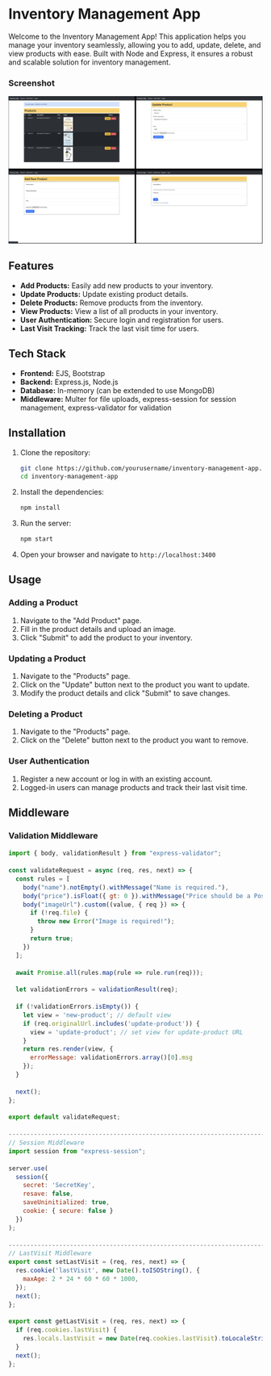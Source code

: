 # Inventory Management App

Welcome to the Inventory Management App! This application helps you manage your inventory seamlessly, allowing you to add, update, delete, and view products with ease. Built with Node and Express, it ensures a robust and scalable solution for inventory management.

### Screenshot

![View](./public/images/ss.png)

## Features

- **Add Products:** Easily add new products to your inventory.
- **Update Products:** Update existing product details.
- **Delete Products:** Remove products from the inventory.
- **View Products:** View a list of all products in your inventory.
- **User Authentication:** Secure login and registration for users.
- **Last Visit Tracking:** Track the last visit time for users.

## Tech Stack

- **Frontend:** EJS, Bootstrap
- **Backend:** Express.js, Node.js
- **Database:** In-memory (can be extended to use MongoDB)
- **Middleware:** Multer for file uploads, express-session for session management, express-validator for validation

## Installation

1. Clone the repository:

    ```bash
    git clone https://github.com/yourusername/inventory-management-app.git
    cd inventory-management-app
    ```

2. Install the dependencies:

    ```bash
    npm install
    ```

3. Run the server:

    ```bash
    npm start
    ```

4. Open your browser and navigate to `http://localhost:3400`

## Usage

### Adding a Product

1. Navigate to the "Add Product" page.
2. Fill in the product details and upload an image.
3. Click "Submit" to add the product to your inventory.

### Updating a Product

1. Navigate to the "Products" page.
2. Click on the "Update" button next to the product you want to update.
3. Modify the product details and click "Submit" to save changes.

### Deleting a Product

1. Navigate to the "Products" page.
2. Click on the "Delete" button next to the product you want to remove.

### User Authentication

1. Register a new account or log in with an existing account.
2. Logged-in users can manage products and track their last visit time.

## Middleware

### Validation Middleware

```javascript
import { body, validationResult } from "express-validator";

const validateRequest = async (req, res, next) => {
  const rules = [
    body("name").notEmpty().withMessage("Name is required."),
    body("price").isFloat({ gt: 0 }).withMessage("Price should be a Positive Integer."),
    body("imageUrl").custom((value, { req }) => {
      if (!req.file) {
        throw new Error("Image is required!");
      }
      return true;
    })
  ];

  await Promise.all(rules.map(rule => rule.run(req)));

  let validationErrors = validationResult(req);

  if (!validationErrors.isEmpty()) {
    let view = 'new-product'; // default view
    if (req.originalUrl.includes('update-product')) {
      view = 'update-product'; // set view for update-product URL
    }
    return res.render(view, {
      errorMessage: validationErrors.array()[0].msg
    });
  }

  next();
};

export default validateRequest;

------------------------------------------------------------------------------------
// Session Middleware
import session from "express-session";

server.use(
  session({
    secret: 'SecretKey',
    resave: false,
    saveUninitialized: true,
    cookie: { secure: false }
  })
);

------------------------------------------------------------------------------------
// LastVisit Middleware
export const setLastVisit = (req, res, next) => {
  res.cookie('lastVisit', new Date().toISOString(), {
    maxAge: 2 * 24 * 60 * 60 * 1000,
  });
  next();
};

export const getLastVisit = (req, res, next) => {
  if (req.cookies.lastVisit) {
    res.locals.lastVisit = new Date(req.cookies.lastVisit).toLocaleString();
  }
  next();
};